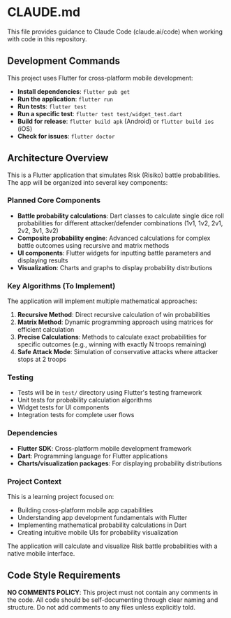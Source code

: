 # CLAUDE.md

This file provides guidance to Claude Code (claude.ai/code) when working with code in this repository.

## Development Commands

This project uses Flutter for cross-platform mobile development:

- **Install dependencies**: `flutter pub get`
- **Run the application**: `flutter run`
- **Run tests**: `flutter test`
- **Run a specific test**: `flutter test test/widget_test.dart`
- **Build for release**: `flutter build apk` (Android) or `flutter build ios` (iOS)
- **Check for issues**: `flutter doctor`

## Architecture Overview

This is a Flutter application that simulates Risk (Risiko) battle probabilities. The app will be organized into several key components:

### Planned Core Components

- **Battle probability calculations**: Dart classes to calculate single dice roll probabilities for different attacker/defender combinations (1v1, 1v2, 2v1, 2v2, 3v1, 3v2)
- **Composite probability engine**: Advanced calculations for complex battle outcomes using recursive and matrix methods
- **UI components**: Flutter widgets for inputting battle parameters and displaying results
- **Visualization**: Charts and graphs to display probability distributions

### Key Algorithms (To Implement)

The application will implement multiple mathematical approaches:

1. **Recursive Method**: Direct recursive calculation of win probabilities
2. **Matrix Method**: Dynamic programming approach using matrices for efficient calculation
3. **Precise Calculations**: Methods to calculate exact probabilities for specific outcomes (e.g., winning with exactly N troops remaining)
4. **Safe Attack Mode**: Simulation of conservative attacks where attacker stops at 2 troops

### Testing

- Tests will be in `test/` directory using Flutter's testing framework
- Unit tests for probability calculation algorithms
- Widget tests for UI components
- Integration tests for complete user flows

### Dependencies

- **Flutter SDK**: Cross-platform mobile development framework
- **Dart**: Programming language for Flutter applications
- **Charts/visualization packages**: For displaying probability distributions

### Project Context

This is a learning project focused on:
- Building cross-platform mobile app capabilities
- Understanding app development fundamentals with Flutter
- Implementing mathematical probability calculations in Dart
- Creating intuitive mobile UIs for probability visualization

The application will calculate and visualize Risk battle probabilities with a native mobile interface.

## Code Style Requirements

**NO COMMENTS POLICY**: This project must not contain any comments in the code. All code should be self-documenting through clear naming and structure. Do not add comments to any files unless explicitly told.